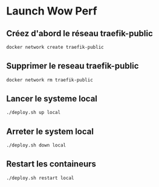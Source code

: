 # Launch Wow Perf

## Créez d'abord le réseau traefik-public

```zsh
docker network create traefik-public
```

## Supprimer le reseau traefik-public

```zsh
docker network rm traefik-public
```

## Lancer le systeme local

```zsh
./deploy.sh up local
```

## Arreter le system local

```zsh
./deploy.sh down local
```

## Restart les containeurs

```zsh
./deploy.sh restart local
```
